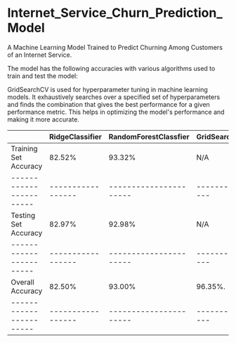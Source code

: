 # Internet_Service_Churn_Prediction_Model
A Machine Learning Model Trained to Predict Churning Among Customers of an Internet Service.

The model has the following accuracies with various algorithms used to train and test the model:

GridSearchCV is used for hyperparameter tuning in machine learning models. It exhaustively searches over a specified set of hyperparameters and finds the combination that gives the best performance for a given performance metric. This helps in optimizing the model's performance and making it more accurate.


|                       |RidgeClassifier  |RandomForestClassfier |GridSearchCV |     
|-----------------------|-----------------|----------------------|-------------|
| Training Set Accuracy |     82.52%      |        93.32%        |     N/A     |
|-----------------------|-----------------|----------------------|-------------|
| Testing Set Accuracy  |     82.97%      |        92.98%        |     N/A     |
|-----------------------|-----------------|----------------------|-------------|
| Overall Accuracy      |     82.50%      |        93.00%        |     96.35%. |
|-----------------------|-----------------|----------------------|-------------|
